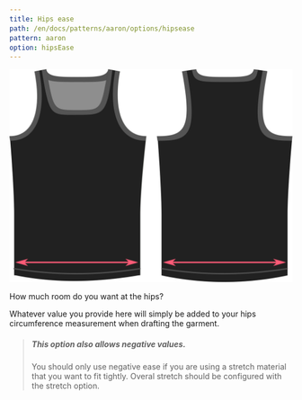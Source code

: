 ```yaml
---
title: Hips ease
path: /en/docs/patterns/aaron/options/hipsease
pattern: aaron
option: hipsEase
---
```

![The hips ease option on Aaron](./hipsease.svg)

How much room do you want at the hips?

Whatever value you provide here will simply be added to your hips circumference measurement when drafting the garment.

> ##### This option also allows negative values.
>
> You should only use negative ease if you are using a stretch material that you want to fit tightly.
> Overal stretch should be configured with the stretch option.
